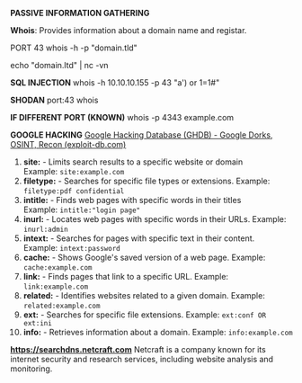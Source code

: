
**PASSIVE INFORMATION GATHERING**

**Whois**: Provides information about a domain name and registar.

PORT 43
whois -h <HOST> -p <PORT> "domain.tld"

echo "domain.ltd" | nc -vn <HOST> <PORT>

**SQL INJECTION**
whois -h 10.10.10.155 -p 43 "a') or 1=1#"

**SHODAN**
port:43 whois

**IF DIFFERENT PORT (KNOWN)**
whois -p 4343 example.com

**GOOGLE HACKING**
[Google Hacking Database (GHDB) - Google Dorks, OSINT, Recon (exploit-db.com)](https://www.exploit-db.com/google-hacking-database)

1. **site:** - Limits search results to a specific website or domain    
    Example: `site:example.com`
2. **filetype:** - Searches for specific file types or extensions.
    Example: `filetype:pdf confidential`
3. **intitle:** - Finds web pages with specific words in their titles    
    Example: `intitle:"login page"` 
4. **inurl:** - Locates web pages with specific words in their URLs.
    Example: `inurl:admin` 
5. **intext:** - Searches for pages with specific text in their content.  
    Example: `intext:password` 
6. **cache:** - Shows Google's saved version of a web page. 
    Example: `cache:example.com`  
7. **link:** - Finds pages that link to a specific URL. 
    Example: `link:example.com`
8. **related:** - Identifies websites related to a given domain. 
    Example: `related:example.com`
9. **ext:** - Searches for specific file extensions.
    Example: `ext:conf OR ext:ini`
10. **info:** - Retrieves information about a domain.
    Example: `info:example.com`

**https://searchdns.netcraft.com**
Netcraft is a company known for its internet security and research services, including website analysis and monitoring.












